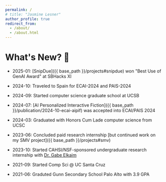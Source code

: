 ```yaml
---
permalink: /
# title: "Jasmine Lesner"
author_profile: true
redirect_from: 
  - /about/
  - /about.html
---
```


# What's New? 🎉

- 2025-01: [SnipDue]({{ base_path }}/projects#snipdue) won "Best Use of GenAI Award" at SBHacks XI 

- 2024-10: Traveled to Spain for ECAI-2024 and PAIS-2024

- 2024-09: Started computer science graduate school at UCSB 

- 2024-07: [AI Personalized Interactive Fiction]({{ base_path }}/publication/2024-10-ecai-aipif) was accepted into ECAI/PAIS 2024

- 2024-03: Graduated with Honors Cum Lade computer science from UCSC

- 2023-06: Concluded paid research internship [but continued work on my SMV project]({{ base_path }}/projects#smv)

- 2023-10: Started CAHSI/NSF-sponsored undergraduate research internship with <a href="https://users.soe.ucsc.edu/~elkaim/elkaim/Home.html" target="_blank">Dr. Gabe Elkaim</a>

- 2021-09: Started Comp Sci @ UC Santa Cruz

- 2021-06: Graduted Gunn Secondary School Palo Alto with 3.9 GPA 

<!-- - 2021-02: Attended [GunnHacks 7.0](https://devpost.com/software/dungeon-rouge-like) Hackathon 

- 2020-03: Attended [Superposition IV](https://devpost.com/software/new-seeds) Hackathon

- 2018-02: Attended [GunnHacks 5.0](https://devpost.com/software/chemistry-danger) -->

<!-- 
I am a graduate student in the Computer Science Department at the University of California, Santa Barbara. 
 -->

<!-- 

# TODO fix header alignment

# TODO standardize date format

# TODO add bit more detail to each event 

# double check dates

# add club activities?

# add hackthons from the past ?


- 2020-04: Accepted to COSMOS @ UC Santa Cruz => but COVID cancelled it.

- 2009-03: I become naturalized citizen of United State of America

- 2009-03: Moved to California from Canada 

-->


<!-- ## FAQ

* What are you working on? 
    - Peek at my <a target="_blank" href="projects">Projects</a> and <a target="_blank" href="publications">Publications</a>

* What is the best way to contact you?
    - `jlesner [at] ucsb.edu` -->



<!-- 
What is the best way to contact you? `jlesner [at] ucsb.edu`

What are your interests? Peek at my 
<a target="_blank" href="projects">Projects</a>
and
<a target="_blank" href="publications">Publications</a>

Do you have siblings? Yes, I have a <a href="#">sibling</a> also in the Computer Science Department at the University of California, Santa Barbara.

What is your biggest weakness? I work too hard! :-) -->

<!-- Are you looking for an internship? YES! -->

<!-- 
My research focuses on the intersection of `Human-AI Interaction`, `Interactive AI Systems`, `Educational Technology`. 

**Research Mission:** To make AI systems more accessible and comprehensible to diverse users, particularly learners and educators, by creating intuitive, multimodal interfaces that bridge the gap between complex AI capabilities and everyday user needs. I believe that AI-powered educational tools should be so engaging and natural to use that learning through technology becomes as intuitive as learning from a human teacher. -->

<!-- Add Font Awesome for icons -->
<link rel="stylesheet" href="https://cdnjs.cloudflare.com/ajax/libs/font-awesome/5.15.4/css/all.min.css">

<!-- <section class="gallery" style="padding: 2rem 0;">
   <h2 style="text-align: center; margin-bottom: 2rem;">Gallery</h2>
   
   <div class="gallery-grid" style="display: grid; grid-template-columns: repeat(auto-fill, minmax(250px, 1fr)); gap: 1rem; padding: 0 1rem;">
       <div class="img-container" style="aspect-ratio: 1; overflow: hidden; border-radius: 8px; box-shadow: 0 2px 4px rgba(0,0,0,0.1);">
           <img src="images/image1.jpg" alt="Gallery image 1" style="width: 100%; height: 100%; object-fit: cover; transition: transform 0.3s ease;" onmouseover="this.style.transform='scale(1.05)'" onmouseout="this.style.transform='scale(1)'">
       </div>
       
       <div class="img-container" style="aspect-ratio: 1; overflow: hidden; border-radius: 8px; box-shadow: 0 2px 4px rgba(0,0,0,0.1);">
           <img src="images/image2.jpg" alt="Gallery image 2" style="width: 100%; height: 100%; object-fit: cover; transition: transform 0.3s ease;" onmouseover="this.style.transform='scale(1.05)'" onmouseout="this.style.transform='scale(1)'">
       </div>
       
       <div class="img-container" style="aspect-ratio: 1; overflow: hidden; border-radius: 8px; box-shadow: 0 2px 4px rgba(0,0,0,0.1);">
           <img src="images/image3.jpg" alt="Gallery image 3" style="width: 100%; height: 100%; object-fit: cover; transition: transform 0.3s ease;" onmouseover="this.style.transform='scale(1.05)'" onmouseout="this.style.transform='scale(1)'">
       </div>
       
       <div class="img-container" style="aspect-ratio: 1; overflow: hidden; border-radius: 8px; box-shadow: 0 2px 4px rgba(0,0,0,0.1);">
           <img src="images/image4.jpg" alt="Gallery image 4" style="width: 100%; height: 100%; object-fit: cover; transition: transform 0.3s ease;" onmouseover="this.style.transform='scale(1.05)'" onmouseout="this.style.transform='scale(1)'">
       </div>
       
       <div class="img-container" style="aspect-ratio: 1; overflow: hidden; border-radius: 8px; box-shadow: 0 2px 4px rgba(0,0,0,0.1);">
           <img src="images/image5.jpg" alt="Gallery image 5" style="width: 100%; height: 100%; object-fit: cover; transition: transform 0.3s ease;" onmouseover="this.style.transform='scale(1.05)'" onmouseout="this.style.transform='scale(1)'">
       </div>
       
       <div class="img-container" style="aspect-ratio: 1; overflow: hidden; border-radius: 8px; box-shadow: 0 2px 4px rgba(0,0,0,0.1);">
           <img src="images/image6.jpg" alt="Gallery image 6" style="width: 100%; height: 100%; object-fit: cover; transition: transform 0.3s ease;" onmouseover="this.style.transform='scale(1.05)'" onmouseout="this.style.transform='scale(1)'">
       </div>
   </div>
</section> -->